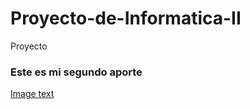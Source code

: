 # Proyecto-de-Informatica-II
Proyecto 
### Este es mi segundo aporte 
[Image text](https://istjm.edu.ec/wp-content/uploads/2021/02/LOGO-1.png)